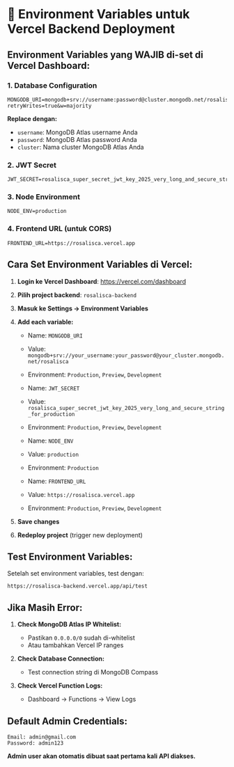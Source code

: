 # 🔧 Environment Variables untuk Vercel Backend Deployment

## Environment Variables yang WAJIB di-set di Vercel Dashboard:

### 1. Database Configuration

```
MONGODB_URI=mongodb+srv://username:password@cluster.mongodb.net/rosalisca?retryWrites=true&w=majority
```

**Replace dengan:**

- `username`: MongoDB Atlas username Anda
- `password`: MongoDB Atlas password Anda
- `cluster`: Nama cluster MongoDB Atlas Anda

### 2. JWT Secret

```
JWT_SECRET=rosalisca_super_secret_jwt_key_2025_very_long_and_secure_string_for_production
```

### 3. Node Environment

```
NODE_ENV=production
```

### 4. Frontend URL (untuk CORS)

```
FRONTEND_URL=https://rosalisca.vercel.app
```

## Cara Set Environment Variables di Vercel:

1. **Login ke Vercel Dashboard**: https://vercel.com/dashboard
2. **Pilih project backend**: `rosalisca-backend`
3. **Masuk ke Settings → Environment Variables**
4. **Add each variable:**

   - Name: `MONGODB_URI`
   - Value: `mongodb+srv://your_username:your_password@your_cluster.mongodb.net/rosalisca`
   - Environment: `Production`, `Preview`, `Development`

   - Name: `JWT_SECRET`
   - Value: `rosalisca_super_secret_jwt_key_2025_very_long_and_secure_string_for_production`
   - Environment: `Production`, `Preview`, `Development`

   - Name: `NODE_ENV`
   - Value: `production`
   - Environment: `Production`

   - Name: `FRONTEND_URL`
   - Value: `https://rosalisca.vercel.app`
   - Environment: `Production`, `Preview`, `Development`

5. **Save changes**
6. **Redeploy project** (trigger new deployment)

## Test Environment Variables:

Setelah set environment variables, test dengan:

```
https://rosalisca-backend.vercel.app/api/test
```

## Jika Masih Error:

1. **Check MongoDB Atlas IP Whitelist:**

   - Pastikan `0.0.0.0/0` sudah di-whitelist
   - Atau tambahkan Vercel IP ranges

2. **Check Database Connection:**

   - Test connection string di MongoDB Compass

3. **Check Vercel Function Logs:**
   - Dashboard → Functions → View Logs

## Default Admin Credentials:

```
Email: admin@gmail.com
Password: admin123
```

**Admin user akan otomatis dibuat saat pertama kali API diakses.**
